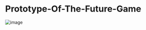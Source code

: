 # Prototype-Of-The-Future-Game

![image](https://user-images.githubusercontent.com/89319322/133906598-86701929-f4ab-4f6a-809a-d39617b8178f.png)
